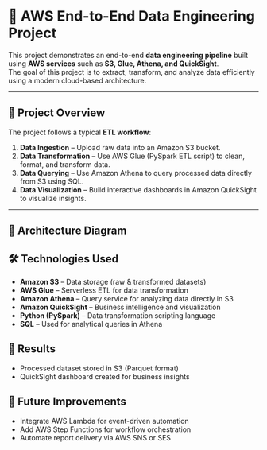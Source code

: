 # 🧠 AWS End-to-End Data Engineering Project

This project demonstrates an end-to-end **data engineering pipeline** built using **AWS services** such as **S3, Glue, Athena, and QuickSight**.  
The goal of this project is to extract, transform, and analyze data efficiently using a modern cloud-based architecture.

---

## 🚀 Project Overview

The project follows a typical **ETL workflow**:
1. **Data Ingestion** – Upload raw data into an Amazon S3 bucket.
2. **Data Transformation** – Use AWS Glue (PySpark ETL script) to clean, format, and transform data.
3. **Data Querying** – Use Amazon Athena to query processed data directly from S3 using SQL.
4. **Data Visualization** – Build interactive dashboards in Amazon QuickSight to visualize insights.

---

## 🧩 Architecture Diagram

## 🛠️ Technologies Used

- **Amazon S3** – Data storage (raw & transformed datasets)  
- **AWS Glue** – Serverless ETL for data transformation  
- **Amazon Athena** – Query service for analyzing data directly in S3  
- **Amazon QuickSight** – Business intelligence and visualization  
- **Python (PySpark)** – Data transformation scripting language  
- **SQL** – Used for analytical queries in Athena

## 🧪 Results

- Processed dataset stored in S3 (Parquet format)
- QuickSight dashboard created for business insights

## 🧰 Future Improvements

- Integrate AWS Lambda for event-driven automation  
- Add AWS Step Functions for workflow orchestration  
- Automate report delivery via AWS SNS or SES  
